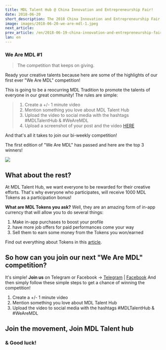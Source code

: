 ```yaml
---
title: MDL Talent Hub @ China Innovation and Entrepreneurship Fair!
date: 2018-06-20
short_description: The 2018 China Innovation and Entrepreneurship Fair is finally here and MDL Talent Hub is joining!
image: images/2018-06-20-we-are-mdl-1.jpeg
next_article:
prev_article: /en/2018-06-19-china-innovation-and-entrepreneurship-fair
lan: en
---
```


### We Are MDL #1
>The competition that keeps on giving.

Ready your creative talents because here are some of the highlights of our first ever "We Are MDL" competition!

This is going to be a reocurring MDL Tradition to promote the talents of everyone in our great community! The rules are simple:

>1. Create a +/- 1 minute video
> 2. Mention something you love about MDL Talent Hub
> 3. Upload the video to social media with the hashtags #MDLTalentHub & #WeAreMDL
> 4. Upload a screenshot of your post and the video [HERE](https://www.dropbox.com/request/lf4p6K9HBHVeWIDVoIFI)

And that's all it takes to join our bi-weekly competition!

The first edition of "We Are MDL" has passed and here are the top 3 winners!

![](/images/2018-06-20-we-are-mdl-1.jpeg)


## What about the rest?
At MDL Talent Hub, we want everyone to be rewarded for their creative efforts. That's why everyone who participates, will receive 1000 MDL Tokens as a participation bonus!

**What are MDL Tokens you ask?** Well, they are an amazing form of in-app currency that will allow you to do several things:

1. Make in-app purchases to boost your profile
2. have more job offers for paid performances come your way
3. Sell them to earn some money from the Tokens you won/earned


Find out everything about Tokens in this [article](https://medium.com/@dd_96182/what-is-the-mdl-token-hour-economy-a1ee822b44f7).


## So how can you join our next "We Are MDL" competition?
It's simple!
**Join us** on Telegram or Facebook → [Telegram](https://t.me/MDL_Talent_Hub) | [Facebook](https://www.facebook.com/mdl.wtf)
And then simply follow these simple steps to get a chance of winning the competition!

1. Create a +/- 1 minute video
2. Mention something you love about MDL Talent Hub
3. Upload the video to social media with the hashtags #MDLTalentHub & #WeAreMDL

## Join the movement, Join MDL Talent hub
### & Good luck!
